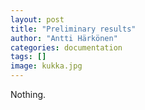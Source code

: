 ```yaml
---
layout: post
title: "Preliminary results"
author: "Antti Härkönen"
categories: documentation
tags: []
image: kukka.jpg
---
```


Nothing.
